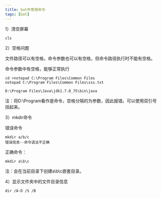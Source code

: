 ```yaml
---
title: bat中常用命令
tags: [bat]
---
```


1）清空屏幕

```
cls
```

2）空格问题

文件路径可以有空格，命令参数也可以有空格，但命令路径执行时不能有空格。

命令参数中有空格，能够正常执行

```
cd >notepad C:\Program Files\Common Files
notepad C:\Program Files\Common Files\sss.txt
```

```
D:\Program Files\Java\jdk1.7.0_75\bin\java
```

注：将D:\Program看作是命令，空格分隔的为参数，因此报错。可以使用双引号括起来。

3）mkdir命令

错误命令

```
mkdir a/b/c
错误信息--命令语法不正确
```

正确命令：

```
mkdir a\b\c
```

注：会在当前目录下创建a\b\c嵌套目录。

4）显示文件夹中的文件目录信息

```
dir /A-D /S /B
```